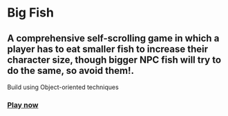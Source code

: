 # Big Fish
## A comprehensive self-scrolling game in which a player has to eat smaller fish to increase their character size, though bigger NPC fish will try to do the same, so avoid them!.
Build using Object-oriented techniques
### [Play now](https://hunnyj434.github.io/BigFish/)
